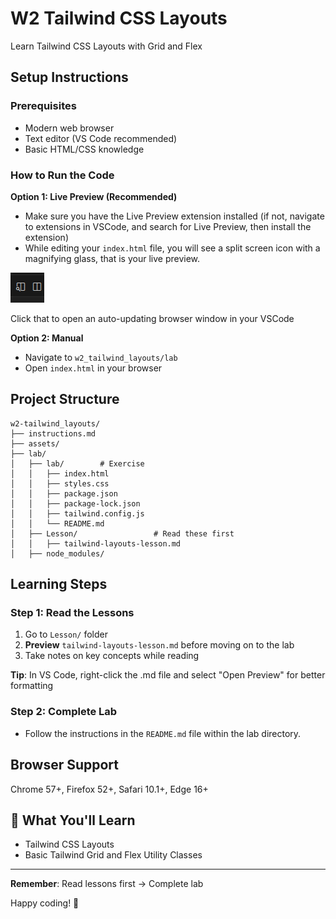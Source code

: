 # W2 Tailwind CSS Layouts

Learn Tailwind CSS Layouts with Grid and Flex

## Setup Instructions

### Prerequisites
- Modern web browser
- Text editor (VS Code recommended)
- Basic HTML/CSS knowledge

### How to Run the Code
**Option 1: Live Preview (Recommended)**
- Make sure you have the Live Preview extension installed (if not, navigate to extensions in VSCode, and search for Live Preview, then install the extension)
- While editing your `index.html` file, you will see a split screen icon with a magnifying glass, that is your live preview.

![live preview](./assets/live-preview.png)

 Click that to open an auto-updating browser window in your VSCode

**Option 2: Manual**
- Navigate to `w2_tailwind_layouts/lab`
- Open `index.html` in your browser

## Project Structure

```
w2-tailwind_layouts/
├── instructions.md
├── assets/
├── lab/
│   ├── lab/        # Exercise
│   │   ├── index.html
│   │   ├── styles.css
│   │   ├── package.json
│   │   ├── package-lock.json
│   │   ├── tailwind.config.js
│   │   └── README.md
│   ├── Lesson/                 # Read these first
│   │   ├── tailwind-layouts-lesson.md
│   ├── node_modules/

```

## Learning Steps

### Step 1: Read the Lessons

1. Go to `Lesson/` folder
2. **Preview** `tailwind-layouts-lesson.md` before moving on to the lab
3. Take notes on key concepts while reading

**Tip**: In VS Code, right-click the .md file and select "Open Preview" for better formatting

### Step 2: Complete Lab

- Follow the instructions in the `README.md` file within the lab directory.

## Browser Support
Chrome 57+, Firefox 52+, Safari 10.1+, Edge 16+

## 🎯 What You'll Learn
- Tailwind CSS Layouts
- Basic Tailwind Grid and Flex Utility Classes

---

**Remember**: Read lessons first → Complete lab

Happy coding! 🎉